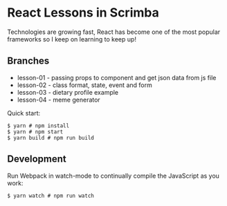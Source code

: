 # React Lessons in Scrimba
Technologies are growing fast, React has become one of the most popular frameworks so I keep on learning to keep up!

## Branches

- lesson-01 - passing props to component and get json data from js file
- lesson-02 - class format, state, event and form
- lesson-03 - dietary profile example
- lesson-04 - meme generator


Quick start:

```
$ yarn # npm install
$ yarn # npm start
$ yarn build # npm run build
````

## Development

Run Webpack in watch-mode to continually compile the JavaScript as you work:

```
$ yarn watch # npm run watch
```
